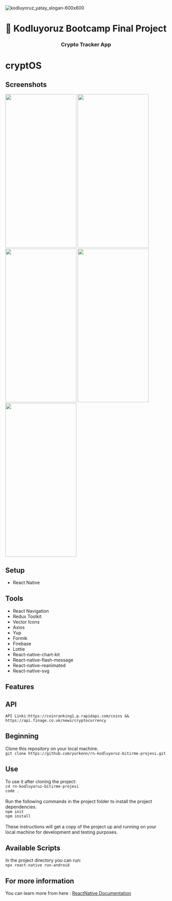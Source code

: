 ![kodluyoruz_yatay_slogan-600x600](https://user-images.githubusercontent.com/99039655/201606078-4baf1921-825a-4b9e-af8a-875b09b0b47a.png)
<h1 align="center"> 👋 Kodluyoruz Bootcamp Final Project</h1>
<h3 align="center">Crypto Tracker App</h3>

# cryptOS

## Screenshots

<div>
<img src="https://user-images.githubusercontent.com/69719126/206919561-28c8ec4b-5efd-4b36-8999-b386589e2242.png" width="222" height="480" />
<img src="https://user-images.githubusercontent.com/69719126/206919590-cd9f451a-8a72-4cc7-b585-f6c449e4c3cf.png" width="222" height="480" />
<img src="https://user-images.githubusercontent.com/69719126/206919598-dd04f47b-11cf-44e4-8184-168c704022d7.png" width="222" height="480" />
<img src="https://user-images.githubusercontent.com/69719126/206919619-60a20802-683e-4c75-ae05-e5d957ace2a5.png" width="222" height="480" />
<img src="https://user-images.githubusercontent.com/69719126/206919630-9ff1dbc0-62b5-4880-811c-44807b1a704c.png" width="222" height="480" />
</div>

## Setup


- React Native

## Tools
- React Navigation
- Redux Toolkit
- Vector Icons
- Axios
- Yup
- Formik
- Firebase
- Lottie
- React-native-chart-kit
- React-native-flash-message
- React-native-reanimated
- React-native-svg

## Features

## API

`API Linki:https://coinranking1.p.rapidapi.com/coins &&  https://api.finage.co.uk/news/cryptocurrency`

## Beginning

Clone this repository on your local machine.
<br>
`git clone https://github.com/yurkenn/rn-kodluyoruz-bitirme-projesi.git `

## Use

To use it after cloning the project:
<br>
`cd rn-kodluyoruz-bitirme-projesi `
<br>
`code .`
<br>
<br>
Run the following commands in the project folder to install the project dependencies.
<br>
`npm init`
<br>
`npm install`
<br>
<br>
These instructions will get a copy of the project up and running on your local machine for development and testing purposes.

## Available Scripts

In the project directory you can run:
<br>
`npx react-native run-android`

## For more information

You can learn more from here : <a href="https://reactnative.dev/">ReactNative Documentation</a>

